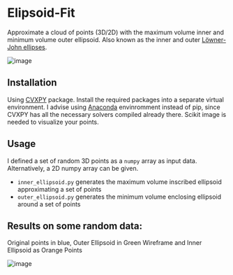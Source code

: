 # Elipsoid-Fit
Approximate a cloud of points (3D/2D) with the maximum volume inner and minimum volume outer ellipsoid. Also known as the inner and outer [Löwner-John ellipses](https://en.wikipedia.org/wiki/John_ellipsoid). 

![image](https://user-images.githubusercontent.com/20581812/99432875-0cbda180-290d-11eb-8ccd-4697f851cdc8.png)

## Installation
Using [CVXPY](https://www.cvxpy.org/) package. Install the required packages into a separate virtual environment. I advise using [Anaconda](https://anaconda.org/conda-forge/cvxpy) envinromment instead of pip, since CVXPY has all the necessary solvers compiled already there.
Scikit image is needed to visualize your points.

## Usage
I defined a set of random 3D points as a `numpy` array as input data. Alternatively, a 2D numpy array can be given.
- `inner_ellipsoid.py` generates the maximum volume inscribed ellipsoid approximating a set of points
- `outer_ellipsoid.py` generates the minimum volume enclosing ellipsoid around a set of points

## Results on some random data:
Original points in blue, Outer Ellipsoid in Green Wireframe and Inner Ellipsoid as Orange Points


![image](https://user-images.githubusercontent.com/20581812/99433589-fcf28d00-290d-11eb-8b0c-d2c6b975cc53.png)











